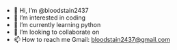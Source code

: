 - 👋 Hi, I’m @bloodstain2437
- 👀 I’m interested in coding
- 🌱 I’m currently learning python 
- 💞️ I’m looking to collaborate on 
- 📫 How to reach me Gmail: bloodstain2437@gmail.com

<!---
bloodstain2437/bloodstain2437 is a ✨ special ✨ repository because its `README.md` (this file) appears on your GitHub profile.
You can click the Preview link to take a look at your changes.
--->
